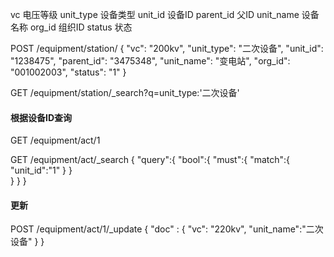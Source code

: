 vc				电压等级
unit_type		设备类型
unit_id			设备ID
parent_id		父ID
unit_name		设备名称
org_id			组织ID
status			状态

POST /equipment/station/ {
    "vc": "200kv", 
    "unit_type": "二次设备", 
    "unit_id": "1238475",
    "parent_id": "3475348",
    "unit_name": "变电站",
    "org_id": "001002003",
    "status": "1"
}

GET /equipment/station/_search?q=unit_type:'二次设备'

#### 根据设备ID查询

GET /equipment/act/1

GET /equipment/act/_search
{
  "query":{
    "bool":{
      "must":{
        "match":{
          "unit_id":"1"
        }
      }      
    }
  }
}

#### 更新

POST /equipment/act/1/_update 
{
    "doc" : {
      "vc": "220kv",
      "unit_name":"二次设备"
    }
}